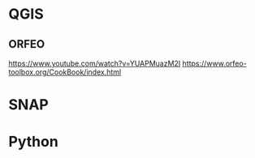 # QGIS

## ORFEO
https://www.youtube.com/watch?v=YUAPMuazM2I
https://www.orfeo-toolbox.org/CookBook/index.html


# SNAP


# Python